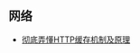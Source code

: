 ## 网络

+ [彻底弄懂HTTP缓存机制及原理](https://github.com/chenqf/blog/blob/master/articles/网络/彻底弄懂HTTP缓存机制及原理/README.md)
